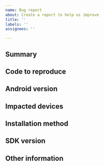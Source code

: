 ```yaml
---
name: Bug report
about: Create a report to help us improve
title: ''
labels: ''
assignees: ''

---
```


<!--
Please only file issues here that you believe represent actual bugs or feature requests for the ColorPicker.

To make it easier to diagnose your issue, please fill out the following:
-->

## Summary
<!-- A simple summary of the problems you're having. -->

## Code to reproduce
<!-- If possible, please include a brief piece of code (or ideally, a link to an example project) demonstrating the problem you're having. -->

## Android version
<!-- What version of Android are you observing the problem on? -->

## Impacted devices
<!-- Are there specific devices that you are observing the problem on? -->

## Installation method
<!-- How did you install our library? -->

## SDK version
<!--
What version of our SDK are you using? You can find this by looking at the `dependencies` section of your project's `build.gradle` file.
 -->

## Other information
<!-- Anything else you can include that'll make it easier for us to help you! -->
